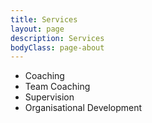 ```yaml
---
title: Services
layout: page
description: Services
bodyClass: page-about
---
```


- Coaching
- Team Coaching
- Supervision
- Organisational Development

